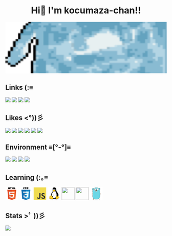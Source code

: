<h1 align='center'>Hi👻 I'm kocumaza-chan!!</h1>
<img src='./readme.png'/>

## Links (:≡
<a href='https://twitter.com/kocumaza'>
  <img src='https://img.shields.io/badge/-twitter-1c9cea?style=flat-square'/></a>
<a href='https://steamcommunity.com/id/kocumaza'>
  <img src='https://img.shields.io/badge/-Steam-1c31ea?style=flat-square'/></a>
<a href='https://keybase.io/kocumaza'>
  <img src='https://img.shields.io/badge/-Keybase-e3e049?style=flat-square'/></a>
<a href='https://www.reddit.com/user/kocumaza'>
  <img src='https://img.shields.io/badge/-Reddit-ea5a1c?style=flat-square'/></a>

## Likes <°))彡
<a href='https://developer.android.com/about/versions/12'>
  <img src='https://img.shields.io/badge/-Android-3ddb86.svg?logo=&style=flat-square'/></a>
<a href='https://www.microsoft.com/en-us/windows/windows-11'>
  <img src='https://img.shields.io/badge/-Windows-1595fa.svg?logo=&style=flat-square'/></a>
<a href='https://archlinux.org'>
  <img src='https://img.shields.io/badge/-Arch Linux-2CA5E0.svg?logo=&style=flat-square'/></a>
<a href='https://developer.mozilla.org/en-US/docs/Web/JavaScript'>
  <img src='https://img.shields.io/badge/-Garuda Linux-3083b8.svg?logo=&style=flat-square'/></a>
<a href='https://i3wm.org'>
  <img src='https://img.shields.io/badge/-i3-fb4934.svg?logo=&style=flat-square'/></a>
<a href='https://www.youtube.com/playlist?list=PLxwAGtrNvXh7t4fTj2bX-3mRgky37BxUw'>
  <img src='https://img.shields.io/badge/-VOCALOID/UTAU-31c4a7.svg?logo=&style=flat-square'/></a>

## Environment ≡[°-°]≡
<p align='left'>
  <img src='https://img.shields.io/static/v1?label=OS&message=Windows11/Arch%20Linux/Garuda%20Linux/Android12&color=07adad&style=flat-square'/>
  <img src='https://img.shields.io/static/v1?label=Browser&message=CentBrowser&color=5cb0ff&style=flat-square'/>
  <img src='https://img.shields.io/static/v1?label=IDE&message=VSCode&color=0f92d9&style=flat-square'/>
  <img src='https://img.shields.io/static/v1?label=Keyboard&message=G913&color=black&style=flat-square'/></p>

## Learning (:｡≡
<p align='left'>
  <img src='https://raw.githubusercontent.com/devicons/devicon/master/icons/html5/html5-original-wordmark.svg' width='40' height='40'/>
  <img src='https://raw.githubusercontent.com/devicons/devicon/master/icons/css3/css3-original-wordmark.svg' width='40' height='40'/>
  <img src='https://raw.githubusercontent.com/devicons/devicon/master/icons/javascript/javascript-original.svg' width='40' height='40'/>
  <img src='https://raw.githubusercontent.com/devicons/devicon/master/icons/linux/linux-original.svg' width='40' height='40'/>
  <img src="https://www.vectorlogo.zone/logos/gnu_bash/gnu_bash-icon.svg" width='40' height='40'/>
  <img src='https://download.blender.org/branding/community/blender_community_badge_white.svg' width='40' height='40'/>
  <img src='https://raw.githubusercontent.com/devicons/devicon/master/icons/go/go-original.svg' width='40' height='40'/></p>

  ## Stats >ﾟ ))彡
<a href='https://github.com/anuraghazra/github-readme-stats'>
  <img src='https://github-readme-stats.vercel.app/api?username=kocumaza&count_private=true&show_icons=true&theme=prussian'/></a>
